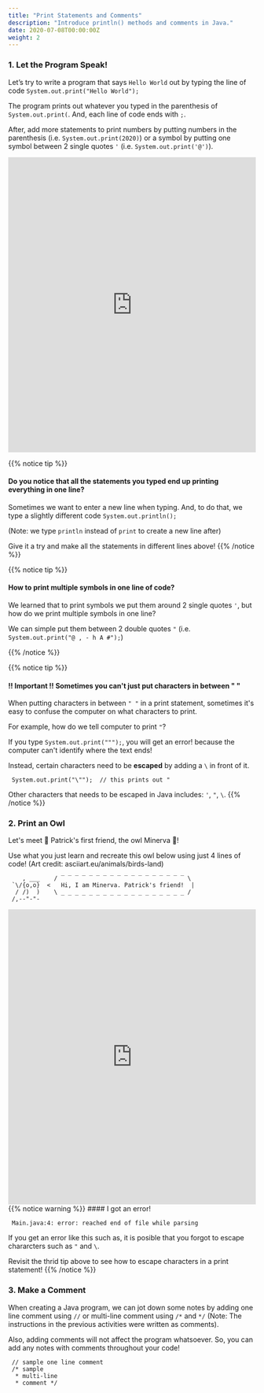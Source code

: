 ```yaml
---
title: "Print Statements and Comments"
description: "Introduce println() methods and comments in Java."
date: 2020-07-08T00:00:00Z
weight: 2
---
```


### 1. Let the Program Speak! 

Let’s try to write a program that says `Hello World` out by typing the line of code `System.out.print("Hello World");` 

The program prints out whatever you typed in the parenthesis of `System.out.print(`. And, each line of code ends with `;`.

After, add more statements to print numbers by putting numbers in the parenthesis (i.e. `System.out.print(2020)`) or a symbol by putting one symbol between 2 single quotes `'` (i.e. `System.out.print('@')`).

<iframe height="600px" width="100%" src="https://repl.it/@nuevofoundation/JavaBasicsHelloWorld?lite=true#Main.java" scrolling="no" frameborder="no" allowtransparency="true" allowfullscreen="true" sandbox="allow-forms allow-pointer-lock allow-popups allow-same-origin allow-scripts allow-modals"></iframe>

{{% notice tip %}}
#### Do you notice that all the statements you typed end up printing everything in one line?
Sometimes we want to enter a new line when typing. 
And, to do that, we type a slightly different code `System.out.println();` 

(Note: we type `println` instead of `print` to create a new line after)

Give it a try and make all the statements in different lines above!
{{% /notice %}}

{{% notice tip %}}
#### How to print multiple symbols in one line of code?
We learned that to print symbols we put them around 2 single quotes `'`, but how do we print multiple symbols in one line?

We can simple put them between 2 double quotes `"` (i.e. `System.out.print("@ , - h A #");`)

{{% /notice %}}

{{% notice tip %}}
#### !! Important !! Sometimes you can't just put characters in between " "
When putting characters in between `" "` in a print statement, sometimes it's easy to confuse the computer on what characters to print.

For example, how do we tell computer to print `"`? 

If you type `System.out.print(""");`, you will get an error! because the computer can't identify where the text ends!

Instead, certain characters need to be <b>escaped</b> by adding a `\` in front of it.

     System.out.print("\"");  // this prints out "

Other characters that needs to be escaped in Java includes: `'`, `"`, `\`.
{{% /notice %}}

### 2. Print an Owl
Let's meet 🐥 Patrick's first friend, the owl Minerva 🦉!

Use what you just learn and recreate this owl below using just 4 lines of code! (Art credit: asciiart.eu/animals/birds-land)

        , ___    / ‾ ‾ ‾ ‾ ‾ ‾ ‾ ‾ ‾ ‾ ‾ ‾ ‾ ‾ ‾ ‾ ‾ ‾ \
     `\/{o,o}  <   Hi, I am Minerva. Patrick's friend!  |
      / /)  )    \ _ _ _ _ _ _ _ _ _ _ _ _ _ _ _ _ _ _ /
     /,--"-"- 


<iframe height="600px" width="100%" src="https://repl.it/@nuevofoundation/JavaBasicsOwl?lite=true#Main.java" scrolling="no" frameborder="no" allowtransparency="true" allowfullscreen="true" sandbox="allow-forms allow-pointer-lock allow-popups allow-same-origin allow-scripts allow-modals"></iframe>
{{% notice warning %}}
#### I got an error!

     Main.java:4: error: reached end of file while parsing
If you get an error like this such as, it is posible that you forgot to escape chararcters such as `"` and `\`.

Revisit the thrid tip above to see how to escape characters in a print statement!
{{% /notice %}}

### 3. Make a Comment
When creating a Java program, we can jot down some notes by adding one line comment using `//` or multi-line comment using `/*` and `*/` (Note: The instructions in the previous activities were written as comments). 

Also, adding comments will not affect the program whatsoever. So, you can add any notes with comments throughout your code!

     // sample one line comment
     /* sample
      * multi-line
      * comment */